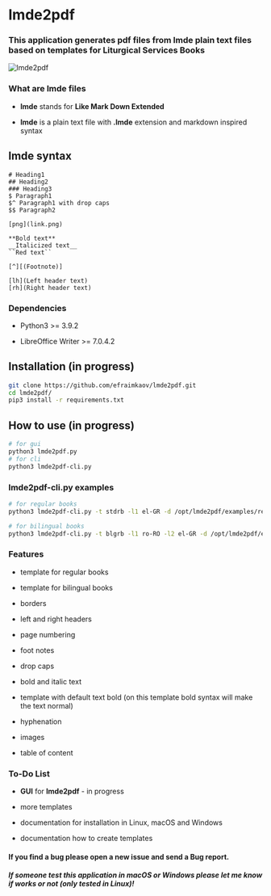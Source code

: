 # lmde2pdf

### This application generates pdf files from lmde plain text files based on templates for Liturgical Services Books

![lmde2pdf](https://github.com/efraimkaov/lmde2pdf/assets/63643635/a81a96b6-b395-43b3-8d3e-78701f0d558f)

### What are lmde files

* **lmde** stands for **Like Mark Down Extended**

* **lmde** is a plain text file with **.lmde** extension and markdown inspired syntax

## lmde syntax

```
# Heading1
## Heading2
### Heading3
$ Paragraph1
$^ Paragraph1 with drop caps
$$ Paragraph2

[png](link.png)

**Bold text**
__Italicized text__
``Red text``

[^][(Footnote)]

[lh](Left header text)
[rh](Right header text)
```

### Dependencies

* Python3 >= 3.9.2

* LibreOffice Writer >= 7.0.4.2

## Installation (in progress)

```sh
git clone https://github.com/efraimkaov/lmde2pdf.git
cd lmde2pdf/
pip3 install -r requirements.txt
```
## How to use (in progress)

```sh
# for gui
python3 lmde2pdf.py
# for cli
python3 lmde2pdf-cli.py
```

### lmde2pdf-cli.py examples

```sh
# for regular books
python3 lmde2pdf-cli.py -t stdrb -l1 el-GR -d /opt/lmde2pdf/examples/regular
```

```sh
# for bilingual books
python3 lmde2pdf-cli.py -t blgrb -l1 ro-RO -l2 el-GR -d /opt/lmde2pdf/examples/regular-bilingual
```

### Features

* template for regular books

* template for bilingual books

* borders

* left and right headers

* page numbering

* foot notes

* drop caps

* bold and italic text

* template with default text bold (on this template bold syntax will make the text normal)

* hyphenation

* images

* table of content

### To-Do List

* **GUI** for **lmde2pdf** - in progress

* more templates

* documentation for installation in Linux, macOS and Windows

* documentation how to create templates

#### If you find a bug please open a new issue and send a Bug report.

##### If someone test this application in macOS or Windows please let me know if works or not (only tested in Linux)!
